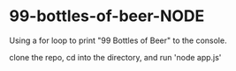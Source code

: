 # 99-bottles-of-beer-NODE
Using a for loop to print "99 Bottles of Beer" to the console.


clone the repo, cd into the directory, and run 'node app.js'
